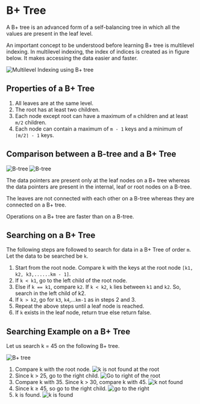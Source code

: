 # B+ Tree

A B+ tree is an advanced form of a self-balancing tree in which all the values are present in the leaf level.

An important concept to be understood before learning B+ tree is multilevel indexing. In multilevel indexing, the index of indices is created as in figure below. It makes accessing the data easier and faster.

![Multilevel Indexing using B+ tree](https://cdn.programiz.com/sites/tutorial2program/files/multilevel-indexing.png)

## Properties of a B+ Tree
1. All leaves are at the same level.
2. The root has at least two children.
3. Each node except root can have a maximum of `m` children and at least `m/2` children.
4. Each node can contain a maximum of `m - 1` keys and a minimum of `⌈m/2⌉ - 1` keys.

## Comparison between a B-tree and a B+ Tree

![B-tree](https://cdn.programiz.com/sites/tutorial2program/files/B-tree.png)
![B-tree](https://cdn.programiz.com/sites/tutorial2program/files/B+tree.png)

The data pointers are present only at the leaf nodes on a B+ tree whereas the data pointers are present in the internal, leaf or root nodes on a B-tree.

The leaves are not connected with each other on a B-tree whereas they are connected on a B+ tree.

Operations on a B+ tree are faster than on a B-tree.

## Searching on a B+ Tree

The following steps are followed to search for data in a B+ Tree of order `m`. Let the data to be searched be `k`.

1. Start from the root node. Compare k with the keys at the root node `[k1, k2, k3,......km - 1]`.
2. If `k < k1`, go to the left child of the root node.
3. Else if `k == k1`, compare `k2`. If `k < k2`, `k` lies between `k1` and `k2`. So, search in the left child of k2.
4. If `k > k2`, go for `k3`, `k4`,...`km-1` as in steps 2 and 3.
5. Repeat the above steps until a leaf node is reached.
6. If `k` exists in the leaf node, return true else return false.

## Searching Example on a B+ Tree

Let us search k = 45 on the following B+ tree.

![B+ tree](https://cdn.programiz.com/sites/tutorial2program/files/search-tree.png)

1. Compare k with the root node.
![k is not found at the root](https://cdn.programiz.com/sites/tutorial2program/files/B+tree-1.png)
2. Since k > 25, go to the right child.
![Go to right of the root](https://cdn.programiz.com/sites/tutorial2program/files/B+tree-2.png)
3. Compare k with 35. Since k > 30, compare k with 45.
![k not found](https://cdn.programiz.com/sites/tutorial2program/files/B+tree-3.png)
4. Since k ≥ 45, so go to the right child.
![go to the right](https://cdn.programiz.com/sites/tutorial2program/files/B+tree-4.png)
5. k is found.
![k is found](https://cdn.programiz.com/sites/tutorial2program/files/B+tree-5.png)
